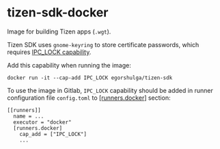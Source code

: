 # tizen-sdk-docker

Image for building Tizen apps (`.wgt`).

Tizen SDK uses `gnome-keyring` to store certificate passwords, which requires [IPC_LOCK capability](https://man7.org/linux/man-pages/man7/capabilities.7.html).

Add this capability when running the image:

```
docker run -it --cap-add IPC_LOCK egorshulga/tizen-sdk
```

To use the image in Gitlab, `IPC_LOCK` capability should be added in runner configuration file `config.toml` to [[runners.docker]](https://docs.gitlab.com/runner/configuration/advanced-configuration.html#the-runnersdocker-section) section:

```
[[runners]]
  name = ...
  executor = "docker"
  [runners.docker]
    cap_add = ["IPC_LOCK"]
    ...
```
